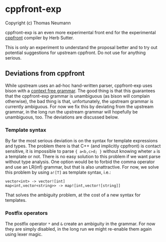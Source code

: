 # cppfront-exp

Copyright (c) Thomas Neumann

cppfront-exp is an even more experimental front end for the experimental [cppfront](https://github.com/hsutter/cppfront) compiler by Herb Sutter.

This is only an experiment to understand the proposal better and to try out potential suggestions for upstream cppfront. Do not use for anything serious.

## Deviations from cppfront

While upstream uses an ad-hoc hand-written parser, cppfront-exp uses bison with a [context free grammar](src/parser/cpp2.ypp). The good thing is
that this guarantees that the cppfront-exp grammar is unambiguous (as bison will complain otherwise), the bad thing is that, unfortunately,
the upstream grammar is currently ambiguous. For now we fix this by deviating from the upstream grammar, in the long run the upstream
grammar will hopefully be unambiguous, too. The deviations are discussed below.

### Template syntax

By far the most serious deviation is on the syntax for template expressions and types. The problem there is that C++ (and implicitly cppfront)
is contact sensitive, it is impossible to parse ```{ a<b,c>d; }``` without knowing wheter ```a``` is a template or not. There is no easy solution to this problem
if we want parse without type analysis. One option would be to forbid the comma operator and use an LR(inf) grammar, but that is also unattractive.
For now, we solve this problem by using ```a![T]``` as template syntax, i.e.:

```
vector<int> -> vector![int]
map<int,vector<string>> -> map![int,vector![string]]
```

That solves the ambiguity problem, at the cost of a new syntax for templates.

### Postfix operators

The postfix operator ```*``` and ```&``` create an ambiguity in the grammar. For now they are simply disabled, in the long run we might re-enable them again using lexer magic.
